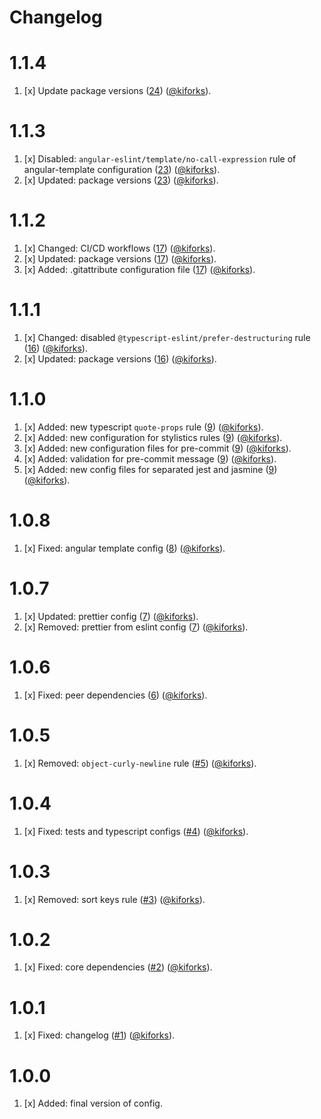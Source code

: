 # Changelog

<a name="1.1.4"></a>
# 1.1.4

1. [x] Update package versions ([24](https://github.com/kiforks/eslint-config-kifor/pull/24)) ([@kiforks](https://github.com/kiforks)).

<a name="1.1.3"></a>
# 1.1.3

1. [x] Disabled: `angular-eslint/template/no-call-expression` rule of angular-template configuration ([23](https://github.com/kiforks/eslint-config-kifor/pull/23)) ([@kiforks](https://github.com/kiforks)).
2. [x] Updated: package versions ([23](https://github.com/kiforks/eslint-config-kifor/pull/23)) ([@kiforks](https://github.com/kiforks)).

<a name="1.1.2"></a>
# 1.1.2

1. [x] Changed: CI/CD workflows ([17](https://github.com/kiforks/eslint-config-kifor/pull/17)) ([@kiforks](https://github.com/kiforks)).
2. [x] Updated: package versions ([17](https://github.com/kiforks/eslint-config-kifor/pull/17)) ([@kiforks](https://github.com/kiforks)).
3. [x] Added: .gitattribute configuration file ([17](https://github.com/kiforks/eslint-config-kifor/pull/17)) ([@kiforks](https://github.com/kiforks)).

<a name="1.1.1"></a>
# 1.1.1

1. [x] Changed: disabled `@typescript-eslint/prefer-destructuring` rule ([16](https://github.com/kiforks/eslint-config-kifor/pull/16)) ([@kiforks](https://github.com/kiforks)).
2. [x] Updated: package versions ([16](https://github.com/kiforks/eslint-config-kifor/pull/16)) ([@kiforks](https://github.com/kiforks)).

<a name="1.1.0"></a>
# 1.1.0

1. [x] Added: new typescript `quote-props` rule ([9](https://github.com/kiforks/eslint-config-kifor/pull/9)) ([@kiforks](https://github.com/kiforks)).
2. [x] Added: new configuration for stylistics rules ([9](https://github.com/kiforks/eslint-config-kifor/pull/9)) ([@kiforks](https://github.com/kiforks)).
3. [x] Added: new configuration files for pre-commit ([9](https://github.com/kiforks/eslint-config-kifor/pull/9)) ([@kiforks](https://github.com/kiforks)).
4. [x] Added: validation for pre-commit message ([9](https://github.com/kiforks/eslint-config-kifor/pull/9)) ([@kiforks](https://github.com/kiforks)).
5. [x] Added: new config files for separated jest and jasmine ([9](https://github.com/kiforks/eslint-config-kifor/pull/9)) ([@kiforks](https://github.com/kiforks)).

<a name="1.0.8"></a>
# 1.0.8

1. [x] Fixed: angular template config ([8](https://github.com/kiforks/eslint-config-kifor/pull/8)) ([@kiforks](https://github.com/kiforks)).

<a name="1.0.7"></a>
# 1.0.7

1. [x] Updated: prettier config ([7](https://github.com/kiforks/eslint-config-kifor/pull/7)) ([@kiforks](https://github.com/kiforks)).
2. [x] Removed: prettier from eslint config ([7](https://github.com/kiforks/eslint-config-kifor/pull/7)) ([@kiforks](https://github.com/kiforks)).

<a name="1.0.6"></a>
# 1.0.6

1. [x] Fixed: peer dependencies ([6](https://github.com/kiforks/eslint-config-kifor/pull/6)) ([@kiforks](https://github.com/kiforks)).

<a name="1.0.5"></a>
# 1.0.5

1. [x] Removed: `object-curly-newline` rule ([#5](https://github.com/kiforks/eslint-config-kifor/pull/5)) ([@kiforks](https://github.com/kiforks)).

<a name="1.0.4"></a>
# 1.0.4

1. [x] Fixed: tests and typescript configs ([#4](https://github.com/kiforks/eslint-config-kifor/pull/4)) ([@kiforks](https://github.com/kiforks)).

<a name="1.0.3"></a>
# 1.0.3

1. [x] Removed: sort keys rule ([#3](https://github.com/kiforks/eslint-config-kifor/pull/3)) ([@kiforks](https://github.com/kiforks)).

<a name="1.0.2"></a>
# 1.0.2

1. [x] Fixed: core dependencies ([#2](https://github.com/kiforks/eslint-config-kifor/pull/2)) ([@kiforks](https://github.com/kiforks)).

<a name="1.0.1"></a>
# 1.0.1

1. [x] Fixed: changelog ([#1](https://github.com/kiforks/eslint-config-kifor/pull/1)) ([@kiforks](https://github.com/kiforks)).

<a name="1.0.0"></a>
# 1.0.0

1. [x] Added: final version of config.
